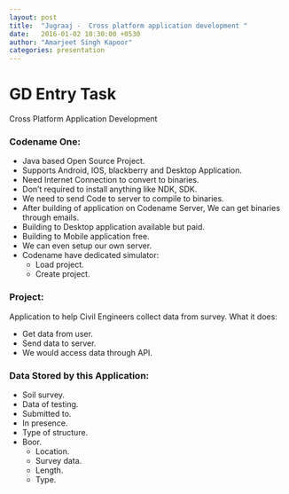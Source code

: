 ```yaml
---
layout: post
title:  "Jugraaj -  Cross platform application development "
date:   2016-01-02 10:30:00 +0530
author: "Amarjeet Singh Kapoor"
categories: presentation
---
```



GD Entry Task
===============================
Cross Platform Application Development

### Codename One:
- Java based Open Source Project.
- Supports Android, IOS, blackberry and Desktop Application.
- Need Internet Connection to convert to binaries.
- Don’t required to install anything like NDK, SDK.
- We need to send Code to server to compile to binaries.
- After building of application on Codename Server, We can get binaries through emails.
- Building to Desktop application available but paid.
- Building to Mobile application free.
- We can even setup our own server.
- Codename have dedicated simulator:
    - Load project. 
    - Create project.

### Project:
Application to help Civil Engineers collect data from survey.
What it does:
- Get data from user.
- Send data to server.
- We would access data through API.

### Data Stored by this Application:
- Soil survey.
- Data of testing.
- Submitted to.
- In presence.
- Type of structure.
- Boor.
    - Location.
    - Survey data.
    - Length.
    - Type.
